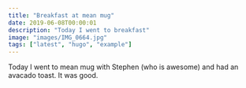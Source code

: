 ```yaml
---
title: "Breakfast at mean mug"
date: 2019-06-08T00:00:01
description: "Today I went to breakfast"
image: "images/IMG_0664.jpg"
tags: ["latest", "hugo", "example"]
---
```


Today I went to mean mug with Stephen (who is awesome) and had an avacado toast. It was good.
